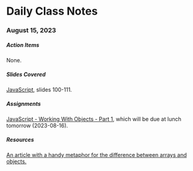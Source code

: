 # Daily Class Notes

### August 15, 2023

##### Action Items

None.

##### Slides Covered

[JavaScript](https://www.canva.com/design/DAFpLgVyDB0/320DKN-frgCEf1f7RAm7cg/edit), slides 100-111.

##### Assignments

[JavaScript - Working With Objects - Part 1](https://github.com/AnnieCannons/js-working-with-objects-part-1), which will be due at lunch tomorrow (2023-08-16).

##### Resources

[An article with a handy metaphor for the difference between arrays and objects.](https://blog.codeanalogies.com/2017/04/29/javascript-arrays-and-objects-are-just-like-books-and-newspapers/)

